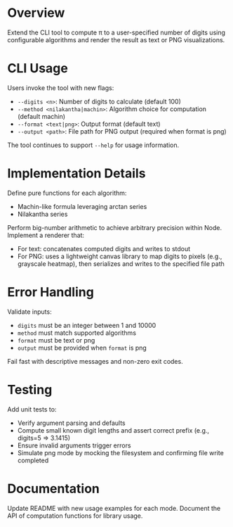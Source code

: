 # Overview

Extend the CLI tool to compute π to a user-specified number of digits using configurable algorithms and render the result as text or PNG visualizations.

# CLI Usage

Users invoke the tool with new flags:
- `--digits <n>`: Number of digits to calculate (default 100)
- `--method <nilakantha|machin>`: Algorithm choice for computation (default machin)
- `--format <text|png>`: Output format (default text)
- `--output <path>`: File path for PNG output (required when format is png)

The tool continues to support `--help` for usage information.

# Implementation Details

Define pure functions for each algorithm:
- Machin-like formula leveraging arctan series
- Nilakantha series

Perform big-number arithmetic to achieve arbitrary precision within Node. Implement a renderer that:
- For text: concatenates computed digits and writes to stdout
- For PNG: uses a lightweight canvas library to map digits to pixels (e.g., grayscale heatmap), then serializes and writes to the specified file path

# Error Handling

Validate inputs:
- `digits` must be an integer between 1 and 10000
- `method` must match supported algorithms
- `format` must be text or png
- `output` must be provided when `format` is png

Fail fast with descriptive messages and non-zero exit codes.

# Testing

Add unit tests to:
- Verify argument parsing and defaults
- Compute small known digit lengths and assert correct prefix (e.g., digits=5 => 3.1415)
- Ensure invalid arguments trigger errors
- Simulate png mode by mocking the filesystem and confirming file write completed

# Documentation

Update README with new usage examples for each mode. Document the API of computation functions for library usage.